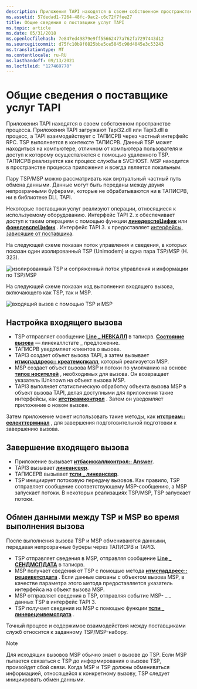```yaml
---
description: Приложения TAPI находятся в своем собственном пространстве процесса.
ms.assetid: 57dedad1-7264-48fc-9ac2-c6c72f7fee27
title: Общие сведения о поставщике услуг TAPI
ms.topic: article
ms.date: 05/31/2018
ms.openlocfilehash: 7e847ed49879e9ff55662477a762fa7297443d12
ms.sourcegitcommit: d75fc10b9f0825bbe5ce5045c90d4045e3c53243
ms.translationtype: MT
ms.contentlocale: ru-RU
ms.lasthandoff: 09/13/2021
ms.locfileid: "127469770"
---
```

# <a name="tapi-service-provider-overview"></a>Общие сведения о поставщике услуг TAPI

Приложения TAPI находятся в своем собственном пространстве процесса. Приложения TAPI загружают Tapi32.dll или Tapi3.dll в процесс, а TAPI взаимодействует с ТАПИСРВ через частный интерфейс RPC. TSP выполняется в контексте ТАПИСРВ. Данный TSP может находиться на компьютере, отличном от компьютера пользователя и доступ к которому осуществляется с помощью удаленного TSP. ТАПИСРВ реализуется как процесс службы в SVCHOST. MSP находится в пространстве процесса приложения и всегда является локальным.

Пару TSP/MSP можно рассматривать как виртуальный частный путь обмена данными. Данные могут быть переданы между двумя непрозрачными буферами, которые не обрабатываются ни в ТАПИСРВ, ни в библиотеке DLL TAPI.

Некоторые поставщики услуг реализуют операции, относящиеся к используемому оборудованию. Интерфейс TAPI 2. x обеспечивает доступ к таким операциям с помощью функции [**линедевспеЦифик**](/windows/win32/api/tapi/nf-tapi-linedevspecific) или [**фонедевспеЦифик**](/windows/win32/api/tapi/nf-tapi-phonedevspecific) . Интерфейс TAPI 3. x предоставляет [интерфейсы, зависящие от поставщика](./provider-specific-interfaces.md).

На следующей схеме показан поток управления и сведения, в которых показан один изолированный TSP (Unimodem) и одна пара TSP/MSP (H. 323).

![изолированный TSP и сопряженный поток управления и информации по TSP/MSP](images/tsp-msp1.png)

На следующей схеме показан ход выполнения входящего вызова, включающего как TSP, так и MSP.

![входящий вызов с помощью TSP и MSP](images/tspmspin.png)

## <a name="incoming-call-setup"></a>Настройка входящего вызова

-   TSP отправляет сообщение [**Line \_ НЕВКАЛЛ**](line-newcall.md) в таписрв. [**Состояние вызова**](./linecallstate--constants.md) — линекаллстате \_ предложение.
-   ТАПИСРВ уведомляет клиентов о вызове.
-   TAPI3 создает объект вызова TAPI, а затем вызывает [**итмспаддресс:: креатемспкалл**](/windows/win32/api/tapi3/nf-tapi3-itmspaddress-createmspcall), который реализуется MSP.
-   MSP создает объект вызова MSP и потоки по умолчанию на основе [**типов носителей**](./tapimediatype--constants.md) , необходимых для вызова. Он возвращает указатель IUnknown на объект вызова MSP.
-   TAPI3 выполняет статистическую обработку объекта вызова MSP в объект вызова TAPI, делая доступными для приложения такие интерфейсы, как [**итстреамконтрол**](/windows/win32/api/tapi3if/nn-tapi3if-itstreamcontrol) . Затем он уведомляет приложение о новом вызове.

Затем приложение может использовать такие методы, как [**итстреам:: селекттерминал**](/windows/win32/api/tapi3if/nf-tapi3if-itstream-selectterminal) , для завершения подготовительной подготовки к завершению вызова.

## <a name="incoming-call-completion"></a>Завершение входящего вызова

-   Приложение вызывает [**итбасиккаллконтрол:: Answer**](/windows/win32/api/tapi3if/nf-tapi3if-itbasiccallcontrol-answer).
-   TAPI3 вызывает [**линеансвер**](/windows/win32/api/tapi/nf-tapi-lineanswer).
-   ТАПИСЕРВ вызывает [**тспи \_ линеансвер**](/windows/win32/api/tspi/nf-tspi-tspi_lineanswer).
-   TSP инициирует потоковую передачу вызовов. Как правило, TSP отправляет сообщение соответствующему MSP-сообщению, а MSP запускает потоки. В некоторых реализациях TSP/MSP, TSP запускает потоки.

## <a name="tspmsp-communication-during-call-progress"></a>Обмен данными между TSP и MSP во время выполнения вызова

После выполнения вызова TSP и MSP обмениваются данными, передавая непрозрачные буферы через ТАПИСРВ и TAPI3.

-   TSP отправляет сведения в MSP, отправляя сообщение [**Line \_ СЕНДМСПДАТА**](line-sendmspdata.md) в таписрв.
-   MSP получает сведения от TSP с помощью метода [**итмспаддресс:: рецеиветспдата**](/windows/win32/api/tapi3/nf-tapi3-itmspaddress-receivetspdata) . Если данные связаны с объектом вызова MSP, в качестве параметра этого метода предоставляется указатель интерфейса на объект вызова MSP.
-   MSP отправляет сведения в TSP, отправляя событие MSP- \_ \_ данных TSP в интерфейс TAPI 3.
-   TSP получает сведения из MSP с помощью функции [**тспи \_ линерецеивемспдата**](/windows/win32/api/tspi/nf-tspi-tspi_linereceivemspdata) .

Точный процесс и содержимое взаимодействия между поставщиками служб относится к заданному TSP/MSP-набору.

> [!Note]  
> Для исходящих вызовов MSP обычно знает о вызове до TSP. Если MSP пытается связаться с TSP до информирования о вызове TSP, произойдет сбой связи. Когда MSP и TSP должны обмениваться информацией, относящейся к конкретному вызову, TSP следует инициировать обмен данными.

 

 

 
